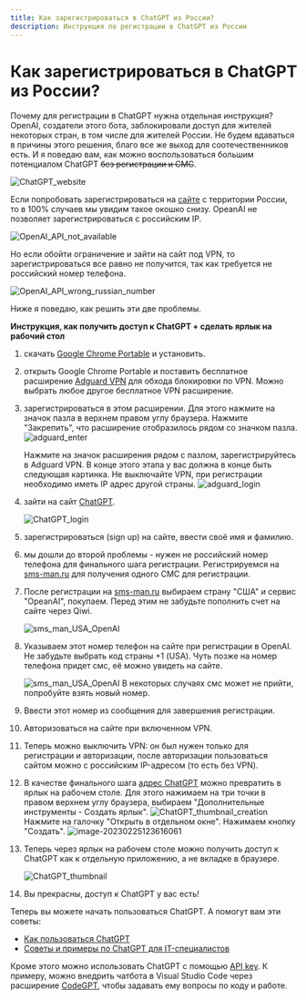 ```yaml
---
title: Как зарегистрироваться в ChatGPT из России?
description: Инструкция по регистрации в ChatGPT из России
---
```

# Как зарегистрироваться в ChatGPT из России?

Почему для регистрации в ChatGPT нужна отдельная инструкция? OpenAI, создатели этого бота, заблокировали доступ для жителей некоторых стран, в том числе для жителей России. Не будем вдаваться в причины этого решения, благо все же выход для соотечественников есть. И я поведаю вам, как можно воспользоваться большим потенциалом ChatGPT ~~без регистрации и СМС~~.

![ChatGPT_website](/chatgpt_manual/images/ChatGPT_registration/ChatGPT_website.png)

Если попробовать зарегистрироваться на [сайте](https://chat.openai.com/chat) с территории России, то в 100% случаев мы увидим такое окошко снизу. OpeanAI не позволяет зарегистрироваться с российским IP.

![OpenAI_API_not_available](/chatgpt_manual/images/ChatGPT_registration/OpenAI_API_not_available.png)

Но если обойти ограничение и зайти на сайт под VPN, то зарегистрироваться все равно не получится, так как требуется не российский номер телефона.

![OpenAI_API_wrong_russian_number](/chatgpt_manual/images/ChatGPT_registration/OpenAI_API_wrong_russian_number.png)

Ниже я поведаю, как решить эти две проблемы.

**Инструкция, как получить доступ к ChatGPT + сделать ярлык на рабочий стол**

1. скачать [Google Chrome Portable](https://portableapps.com/apps/internet/google_chrome_portable) и установить.

2. открыть Google Chrome Portable и поставить бесплатное расширение [Adguard VPN](https://chrome.google.com/webstore/detail/adguard-vpn-—-free-secure/hhdobjgopfphlmjbmnpglhfcgppchgje?hl=ru) для обхода блокировки по VPN. Можно выбрать любое другое бесплатное VPN расширение.

3. зарегистрироваться в этом расширении. Для этого нажмите на значок пазла в верхнем правом углу браузера. Нажмите "Закрепить", что расширение отобразилось рядом со значком пазла.
   ![adguard_enter](/chatgpt_manual/images/ChatGPT_registration/adguard_in_chrome.png)

   Нажмите на значок расширения рядом с пазлом, зарегистрируйтесь в Adguard VPN. В конце этого этапа у вас должна в конце быть следующая картинка. Не выключайте VPN, при регистрации необходимо иметь IP адрес другой страны.
   ![adguard_login](/chatgpt_manual/images/ChatGPT_registration/adguard_login.png)

4. зайти на сайт [ChatGPT](https://chat.openai.com/chat).

   ![ChatGPT_login](/chatgpt_manual/images/ChatGPT_registration/ChatGPT_login.png)

5. зарегистрироваться (sign up) на сайте, ввести своё имя и фамилию.

6. мы дошли до второй проблемы - нужен не российский номер телефона для финального шага регистрации. Регистрируемся на [sms-man.ru](https://sms-man.ru/) для получения одного  СМС для регистрации.

7. После регистрации на [sms-man.ru](https://sms-man.ru/) выбираем страну "США" и сервис "OpeanAI", покупаем. Перед этим не забудьте пополнить счет на сайте через Qiwi.

   ![sms_man_USA_OpenAI](/chatgpt_manual/images/ChatGPT_registration/sms_man_USA_OpenAI.png)

8. Указываем этот номер телефон на сайте при регистрации в OpenAI. Не забудьте выбрать код страны +1 (USA). Чуть позже на номер телефона придет смс, её можно увидеть на сайте.

   ![sms_man_USA_OpenAI](/chatgpt_manual/images/ChatGPT_registration/sms_man_USA_OpenAI_SMS.png)
   В некоторых случаях смс может не прийти, попробуйте взять новый номер.

9. Ввести этот номер из сообщения для завершения регистрации.

10. Авторизоваться на сайте при включенном VPN.

11. Теперь можно выключить VPN: он был нужен только для регистрации и авторизации, после авторизации пользоваться сайтом можно с российским IP-адресом (то есть без VPN).

12. В качестве финального шага [адрес ChatGPT](https://chat.openai.com/chat) можно превратить в ярлык на рабочем столе. Для этого нажимаем на три точки в правом верхнем углу браузера, выбираем "Дополнительные инструменты - Создать ярлык".
    ![ChatGPT_thumbnail_creation](/chatgpt_manual/images/ChatGPT_registration/ChatGPT_thumbnail_creation.png)
    Нажмите на галочку "Открыть в отдельном окне". Нажимаем кнопку "Создать".
    ![image-20230225123616061](/chatgpt_manual/images/ChatGPT_registration/ChatGPT_thumbnail_creation_2.png)

13. Теперь через ярлык на рабочем столе можно получить доступ к ChatGPT как к отдельную приложению, а не вкладке в браузере.

    ![ChatGPT_thumbnail](/chatgpt_manual/images/ChatGPT_registration/ChatGPT_thumbnail.png)

14. Вы прекрасны, доступ к ChatGPT у вас есть!

Теперь вы можете начать пользоваться ChatGPT. А помогут вам эти советы:

- [Как пользоваться ChatGPT](/chatgpt_manual/pages/ChatGPT_usage)
- [Советы и примеры по ChatGPT для IT-специалистов](/chatgpt_manual/pages/ChatGPT_IT_usage)

Кроме этого можно использовать ChatGPT с помощью [API key](https://platform.openai.com/account/api-keys). К примеру, можно внедрить чатбота в Visual Studio Code через расширение [CodeGPT](https://code-gpt-docs.vercel.app/), чтобы задавать ему вопросы по коду и работе.